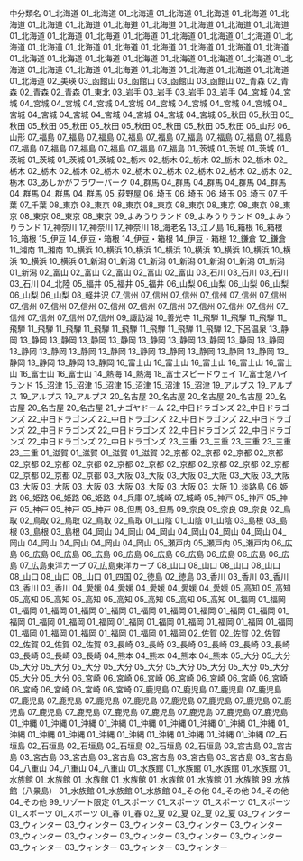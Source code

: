中分類名
01_北海道
01_北海道
01_北海道
01_北海道
01_北海道
01_北海道
01_北海道
01_北海道
01_北海道
01_北海道
01_北海道
01_北海道
01_北海道
01_北海道
01_北海道
01_北海道
01_北海道
01_北海道
01_北海道
01_北海道
01_北海道
01_北海道
01_北海道
01_北海道
01_北海道
01_北海道
01_北海道
01_北海道
01_北海道
01_北海道
01_北海道
01_北海道
01_北海道
01_北海道
01_北海道
01_北海道
01_北海道
01_北海道
01_北海道
01_北海道
01_北海道
01_北海道
01_北海道
01_北海道
01_北海道
02_美瑛
03_函館山
03_函館山
03_函館山
03_函館山
02_青森
02_青森
02_青森
02_青森
01_東北
03_岩手
03_岩手
03_岩手
03_岩手
04_宮城
04_宮城
04_宮城
04_宮城
04_宮城
04_宮城
04_宮城
04_宮城
04_宮城
04_宮城
04_宮城
04_宮城
04_宮城
04_宮城
04_宮城
04_宮城
04_宮城
05_秋田
05_秋田
05_秋田
05_秋田
05_秋田
05_秋田
05_秋田
05_秋田
05_秋田
05_秋田
06_山形
06_山形
07_福島
07_福島
07_福島
07_福島
07_福島
07_福島
07_福島
07_福島
07_福島
07_福島
07_福島
07_福島
07_福島
07_福島
07_福島
01_茨城
01_茨城
01_茨城
01_茨城
01_茨城
01_茨城
01_茨城
02_栃木
02_栃木
02_栃木
02_栃木
02_栃木
02_栃木
02_栃木
02_栃木
02_栃木
02_栃木
02_栃木
02_栃木
02_栃木
02_栃木
02_栃木
03_あしかがフラワーパーク
04_群馬
04_群馬
04_群馬
04_群馬
04_群馬
04_群馬
04_群馬
04_群馬
05_荻野屋
06_埼玉
06_埼玉
06_埼玉
06_埼玉
07_千葉
07_千葉
08_東京
08_東京
08_東京
08_東京
08_東京
08_東京
08_東京
08_東京
08_東京
08_東京
08_東京
09_よみうりランド
09_よみうりランド
09_よみうりランド
17_神奈川
17_神奈川
17_神奈川
18_海老名
13_江ノ島
16_箱根
16_箱根
16_箱根
15_伊豆
14_伊豆・箱根
14_伊豆・箱根
14_伊豆・箱根
12_鎌倉
12_鎌倉
11_湘南
11_湘南
10_横浜
10_横浜
10_横浜
10_横浜
10_横浜
10_横浜
10_横浜
10_横浜
10_横浜
10_横浜
01_新潟
01_新潟
01_新潟
01_新潟
01_新潟
01_新潟
01_新潟
01_新潟
02_富山
02_富山
02_富山
02_富山
02_富山
03_石川
03_石川
03_石川
03_石川
04_北陸
05_福井
05_福井
05_福井
06_山梨
06_山梨
06_山梨
06_山梨
06_山梨
06_山梨
08_軽井沢
07_信州
07_信州
07_信州
07_信州
07_信州
07_信州
07_信州
07_信州
07_信州
07_信州
07_信州
07_信州
07_信州
07_信州
07_信州
07_信州
07_信州
07_信州
07_信州
09_諏訪湖
10_善光寺
11_飛騨
11_飛騨
11_飛騨
11_飛騨
11_飛騨
11_飛騨
11_飛騨
11_飛騨
11_飛騨
11_飛騨
11_飛騨
12_下呂温泉
13_静岡
13_静岡
13_静岡
13_静岡
13_静岡
13_静岡
13_静岡
13_静岡
13_静岡
13_静岡
13_静岡
13_静岡
13_静岡
13_静岡
13_静岡
13_静岡
13_静岡
13_静岡
13_静岡
13_静岡
13_静岡
13_静岡
13_静岡
16_富士山
16_富士山
16_富士山
16_富士山
16_富士山
16_富士山
16_富士山
14_熱海
14_熱海
18_富士スピードウェイ
17_富士急ハイランド
15_沼津
15_沼津
15_沼津
15_沼津
15_沼津
15_沼津
19_アルプス
19_アルプス
19_アルプス
19_アルプス
20_名古屋
20_名古屋
20_名古屋
20_名古屋
20_名古屋
20_名古屋
20_名古屋
21_ナゴヤドーム
22_中日ドラゴンズ
22_中日ドラゴンズ
22_中日ドラゴンズ
22_中日ドラゴンズ
22_中日ドラゴンズ
22_中日ドラゴンズ
22_中日ドラゴンズ
22_中日ドラゴンズ
22_中日ドラゴンズ
22_中日ドラゴンズ
22_中日ドラゴンズ
22_中日ドラゴンズ
23_三重
23_三重
23_三重
23_三重
23_三重
01_滋賀
01_滋賀
01_滋賀
01_滋賀
02_京都
02_京都
02_京都
02_京都
02_京都
02_京都
02_京都
02_京都
02_京都
02_京都
02_京都
02_京都
02_京都
02_京都
02_京都
02_京都
03_大阪
03_大阪
03_大阪
03_大阪
03_大阪
03_大阪
03_大阪
03_大阪
03_大阪
03_大阪
03_大阪
03_大阪
03_大阪
10_淡路島
06_姫路
06_姫路
06_姫路
06_姫路
04_兵庫
07_城崎
07_城崎
05_神戸
05_神戸
05_神戸
05_神戸
05_神戸
05_神戸
08_但馬
08_但馬
09_奈良
09_奈良
09_奈良
02_鳥取
02_鳥取
02_鳥取
02_鳥取
02_鳥取
01_山陰
01_山陰
01_山陰
03_島根
03_島根
03_島根
03_島根
04_岡山
04_岡山
04_岡山
04_岡山
04_岡山
04_岡山
04_岡山
04_岡山
04_岡山
04_岡山
04_岡山
05_瀬戸内
05_瀬戸内
05_瀬戸内
06_広島
06_広島
06_広島
06_広島
06_広島
06_広島
06_広島
06_広島
06_広島
06_広島
07_広島東洋カープ
07_広島東洋カープ
08_山口
08_山口
08_山口
08_山口
08_山口
08_山口
08_山口
01_四国
02_徳島
02_徳島
03_香川
03_香川
03_香川
03_香川
03_香川
04_愛媛
04_愛媛
04_愛媛
04_愛媛
04_愛媛
05_高知
05_高知
05_高知
05_高知
05_高知
05_高知
05_高知
05_高知
05_高知
01_福岡
01_福岡
01_福岡
01_福岡
01_福岡
01_福岡
01_福岡
01_福岡
01_福岡
01_福岡
01_福岡
01_福岡
01_福岡
01_福岡
01_福岡
01_福岡
01_福岡
01_福岡
01_福岡
01_福岡
01_福岡
01_福岡
01_福岡
01_福岡
01_福岡
01_福岡
01_福岡
02_佐賀
02_佐賀
02_佐賀
02_佐賀
02_佐賀
02_佐賀
03_長崎
03_長崎
03_長崎
03_長崎
03_長崎
03_長崎
03_長崎
03_長崎
03_長崎
04_熊本
04_熊本
04_熊本
04_熊本
05_大分
05_大分
05_大分
05_大分
05_大分
05_大分
05_大分
05_大分
05_大分
05_大分
05_大分
05_大分
05_大分
06_宮崎
06_宮崎
06_宮崎
06_宮崎
06_宮崎
06_宮崎
06_宮崎
06_宮崎
06_宮崎
06_宮崎
06_宮崎
07_鹿児島
07_鹿児島
07_鹿児島
07_鹿児島
07_鹿児島
07_鹿児島
07_鹿児島
07_鹿児島
07_鹿児島
07_鹿児島
07_鹿児島
07_鹿児島
07_鹿児島
07_鹿児島
07_鹿児島
07_鹿児島
07_鹿児島
07_鹿児島
07_鹿児島
01_沖縄
01_沖縄
01_沖縄
01_沖縄
01_沖縄
01_沖縄
01_沖縄
01_沖縄
01_沖縄
01_沖縄
01_沖縄
01_沖縄
01_沖縄
01_沖縄
01_沖縄
01_沖縄
01_沖縄
01_沖縄
02_石垣島
02_石垣島
02_石垣島
02_石垣島
02_石垣島
02_石垣島
03_宮古島
03_宮古島
03_宮古島
03_宮古島
03_宮古島
03_宮古島
03_宮古島
03_宮古島
03_宮古島
04_八重山
04_八重山
04_八重山
01_水族館
01_水族館
01_水族館
01_水族館
01_水族館
01_水族館
01_水族館
01_水族館
01_水族館
01_水族館
01_水族館
99_水族館（八景島）
01_水族館
01_水族館
01_水族館
04_その他
04_その他
04_その他
04_その他
99_リゾート限定
01_スポーツ
01_スポーツ
01_スポーツ
01_スポーツ
01_スポーツ
01_スポーツ
01_春
01_春
02_夏
02_夏
02_夏
02_夏
03_ウィンター
03_ウィンター
03_ウィンター
03_ウィンター
03_ウィンター
03_ウィンター
03_ウィンター
03_ウィンター
03_ウィンター
03_ウィンター
03_ウィンター
03_ウィンター
03_ウィンター
03_ウィンター
03_ウィンター